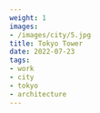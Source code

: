 ```yaml
---
weight: 1
images:
- /images/city/5.jpg
title: Tokyo Tower
date: 2022-07-23
tags:
- work
- city
- tokyo
- architecture
---
```

